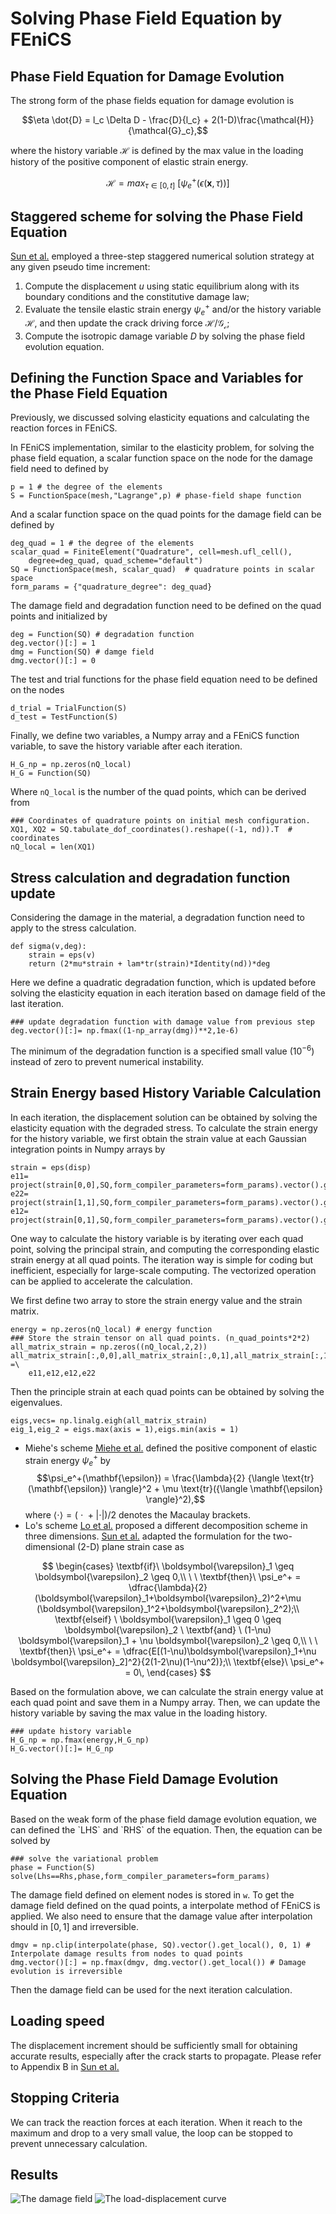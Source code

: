 # Solving Phase Field Equation by FEniCS
## Phase Field Equation for Damage Evolution
The strong form of the phase fields equation for damage evolution is

$$\eta \dot{D} = l_c \Delta D - \frac{D}{l_c} + 2(1-D)\frac{\mathcal{H}}{\mathcal{G}_c},$$

where the history variable $\mathcal{H}$ is defined by the max value in the loading history of the positive component of elastic strain energy.

$$\mathcal{H} = {max}_{\tau \in [0,t]}\ [\psi_e^+ (\epsilon( \mathbf{x},\tau))]$$

## Staggered scheme for solving the Phase Field Equation
[Sun et al.](https://www.sciencedirect.com/science/article/abs/pii/S2352431621000626) employed a three-step staggered numerical solution strategy at any given pseudo time increment:

 1. Compute the displacement $u$ using static equilibrium along with its boundary conditions and the constitutive damage law;
 2. Evaluate the tensile elastic strain energy $\psi_e^+$ and/or the history variable $\mathcal{H}$, and then update the crack driving force $\mathcal{H}/\mathcal{G_c}$;
 3. Compute the isotropic damage variable $D$ by solving the phase field evolution equation.

## Defining the Function Space and Variables for the Phase Field Equation
Previously, we discussed solving elasticity equations and calculating the reaction forces in FEniCS.

In FEniCS implementation, similar to the elasticity problem, for solving the phase field equation, a scalar function space on the node for the damage field need to defined by

    p = 1 # the degree of the elements
    S = FunctionSpace(mesh,"Lagrange",p) # phase-field shape function

And a scalar function space on the quad points for the damage field can be defined by

    deg_quad = 1 # the degree of the elements
    scalar_quad = FiniteElement("Quadrature", cell=mesh.ufl_cell(),
	    degree=deg_quad, quad_scheme="default")
    SQ = FunctionSpace(mesh, scalar_quad)  # quadrature points in scalar space
    form_params = {"quadrature_degree": deg_quad}
 
  The damage field and degradation function need to be defined on the quad points and initialized by

    deg = Function(SQ) # degradation function 
    deg.vector()[:] = 1
    dmg = Function(SQ) # damge field
    dmg.vector()[:] = 0

The test and trial functions for the phase field equation need to be defined on the nodes

    d_trial = TrialFunction(S)
    d_test = TestFunction(S)

Finally, we define two variables, a Numpy array and a FEniCS function variable, to save the history variable after each iteration.

    H_G_np = np.zeros(nQ_local)
    H_G = Function(SQ)

Where `nQ_local` is the number of the quad points, which can be derived from

    ### Coordinates of quadrature points on initial mesh configuration.
    XQ1, XQ2 = SQ.tabulate_dof_coordinates().reshape((-1, nd)).T  # coordinates
    nQ_local = len(XQ1)

## Stress calculation and degradation function update
Considering the damage in the material, a degradation function need to apply to the stress calculation.

    def sigma(v,deg):
	    strain = eps(v)
	    return (2*mu*strain + lam*tr(strain)*Identity(nd))*deg

Here we define a quadratic degradation function, which is updated before solving the elasticity equation in each iteration based on damage field of the last iteration. 

    ### update degradation function with damage value from previous step
    deg.vector()[:]= np.fmax((1-np_array(dmg))**2,1e-6)

The minimum of the degradation function is a specified small value ($10^{-6}$) instead of zero to prevent numerical instability.

## Strain Energy based History Variable Calculation
In each iteration, the displacement solution can be obtained by solving the elasticity equation with the degraded stress. To calculate the strain energy for the history variable, we first obtain the strain value at each Gaussian integration points in Numpy arrays by

    strain = eps(disp)
    e11= project(strain[0,0],SQ,form_compiler_parameters=form_params).vector().get_local()
    e22= project(strain[1,1],SQ,form_compiler_parameters=form_params).vector().get_local()
    e12= project(strain[0,1],SQ,form_compiler_parameters=form_params).vector().get_local()

One way to calculate the history variable is by iterating over each quad point, solving the principal strain, and computing the corresponding elastic strain energy at all quad points. The iteration way is simple for coding but inefficient, especially for large-scale computing. The vectorized operation can be applied to accelerate the calculation.

We first define two array to store the strain energy value and the strain matrix.

    energy = np.zeros(nQ_local) # energy function
    ### Store the strain tensor on all quad points. (n_quad_points*2*2)
    all_matrix_strain = np.zeros((nQ_local,2,2))
    all_matrix_strain[:,0,0],all_matrix_strain[:,0,1],all_matrix_strain[:,1,0],all_matrix_strain[:,1,1] =\
	    e11,e12,e12,e22

Then the principle strain at each quad points can be obtained by solving the eigenvalues.

    eigs,vecs= np.linalg.eigh(all_matrix_strain)
    eig_1,eig_2 = eigs.max(axis = 1),eigs.min(axis = 1)

 - Miehe's scheme
[Miehe et al.](https://www.sciencedirect.com/science/article/abs/pii/S0045782510001283) defined the positive component of elastic strain energy $\psi_e^+$ by
$$\psi_e^+(\mathbf{\epsilon}) = \frac{\lambda}{2} {\langle \text{tr}(\mathbf{\epsilon}) \rangle}^2 + \mu \text{tr}({\langle \mathbf{\epsilon} \rangle}^2),$$
where $\langle \cdot \rangle = (\ \cdot\ + |\cdot|)/2$ denotes the Macaulay brackets.
- Lo's scheme
[Lo et al.](https://www.sciencedirect.com/science/article/abs/pii/S0022509619306568) proposed a different decomposition scheme in three dimensions. [Sun et al.](https://www.sciencedirect.com/science/article/abs/pii/S2352431621000626) adapted the formulation for the two-dimensional (2-D) plane strain case as

$$
\begin{cases} \textbf{if}\ \boldsymbol{\varepsilon}_1 \geq \boldsymbol{\varepsilon}_2 \geq 0,\\
\ \ \textbf{then}\ \psi_e^+ = \dfrac{\lambda}{2}(\boldsymbol{\varepsilon}_1+\boldsymbol{\varepsilon}_2)^2+\mu (\boldsymbol{\varepsilon}_1^2+\boldsymbol{\varepsilon}_2^2);\\
\textbf{elseif}  \ \boldsymbol{\varepsilon}_1 \geq 0 \geq \boldsymbol{\varepsilon}_2 \ \textbf{and} \ (1-\nu) \boldsymbol{\varepsilon}_1 + \nu \boldsymbol{\varepsilon}_2 \geq 0,\\
\ \ \textbf{then}\ \psi_e^+ = \dfrac{E[(1-\nu)\boldsymbol{\varepsilon}_1+\nu \boldsymbol{\varepsilon}_2]^2}{2(1-2\nu)(1-\nu^2)};\\
\textbf{else}\ \psi_e^+ = 0\, \end{cases}
$$

Based on the formulation above, we can calculate the strain energy value at each quad point and save them in a Numpy array. Then, we can update the history variable by saving the max value in the loading history.

    ### update history variable
    H_G_np = np.fmax(energy,H_G_np)
    H_G.vector()[:]= H_G_np
    
## Solving the Phase Field Damage Evolution Equation


<!--- Based on the weak form of the phase field damage evolution equation, the `LHS` and `RHS` can be defined by 

    Lhs= ((Constant(eta/delta_t +1/lc)+2*phi)*inner(d,omega)*dx 
          + Constant(lc)*inner(nabla_grad(d),nabla_grad(omega))*dx)
    Rhs= (inner(omega,2*phi)*dx + Constant(eta/delta_t)*inner(omega,dmg)*dx)
--> Based on the weak form of the phase field damage evolution equation, we can defined the `LHS` and `RHS` of the equation. Then, the equation can be solved by

    ### solve the variational problem
    phase = Function(S)
    solve(Lhs==Rhs,phase,form_compiler_parameters=form_params)
The damage field defined on element nodes is stored in `w`. To get the damage field defined on the quad points, a interpolate method of FEniCS is applied. We also need to ensure that the damage value after interpolation should in $[0,1]$ and irreversible.

    dmgv = np.clip(interpolate(phase, SQ).vector().get_local(), 0, 1) # Interpolate damage results from nodes to quad points
    dmg.vector()[:] = np.fmax(dmgv, dmg.vector().get_local()) # Damage evolution is irreversible

Then the damage field can be used for the next iteration calculation.
## Loading speed
The displacement increment should be sufficiently small for obtaining accurate results, especially after the crack starts to propagate. Please refer to Appendix B in [Sun et al.](https://www.sciencedirect.com/science/article/abs/pii/S2352431621000626)
## Stopping Criteria

We can track the reaction forces at each iteration. When it reach to the maximum and drop to a very small value, the loop can be stopped to prevent unnecessary calculation.

## Results
![The damage field](https://github.com/YuxiangGao0321/FEniCS_tutorial_2023/blob/main/figs/Damage_PhaseField.jpg?raw=true)
![The load-displacement curve](https://github.com/YuxiangGao0321/FEniCS_tutorial_2023/blob/main/figs/Load_Disp_PhaseField.jpg?raw=true)

